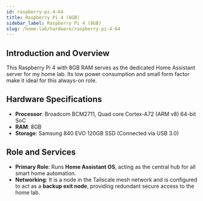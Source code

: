 ```yaml
---
id: raspberry-pi-4-64
title: Raspberry Pi 4 (8GB)
sidebar_label: Raspberry Pi 4 (8GB)
slug: /home-lab/hardware/raspberry-pi-4-64
---
```


## Introduction and Overview
This Raspberry Pi 4 with 8GB RAM serves as the dedicated Home Assistant server for my home lab. Its low power consumption and small form factor make it ideal for this always-on role.

## Hardware Specifications
* **Processor**: Broadcom BCM2711, Quad core Cortex-A72 (ARM v8) 64-bit SoC
* **RAM**: 8GB
* **Storage**: Samsung 840 EVO 120GB SSD (Connected via USB 3.0)

## Role and Services
* **Primary Role**: Runs **Home Assistant OS**, acting as the central hub for all smart home automation.
* **Networking**: It is a node in the Tailscale mesh network and is configured to act as a **backup exit node**, providing redundant secure access to the home lab.